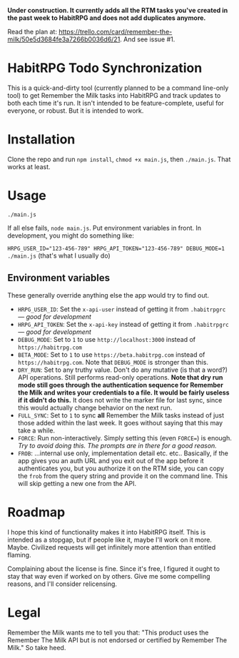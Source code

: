 **Under construction. It currently adds all the RTM tasks you've created in the past week to HabitRPG and does not add duplicates anymore.**

Read the plan at: https://trello.com/card/remember-the-milk/50e5d3684fe3a7266b0036d6/21. And see issue #1.

HabitRPG Todo Synchronization
=============================

This is a quick-and-dirty tool (currently planned to be a command line-only tool) to get Remember the Milk tasks into HabitRPG and track updates to both each time it's run. It isn't intended to be feature-complete, useful for everyone, or robust. But it is intended to work.

Installation
============

Clone the repo and run `npm install`, `chmod +x main.js`, then `./main.js`. That works at least.

Usage
=====
`./main.js`

If all else fails, `node main.js`. Put environment variables in front. In development, you might do something like:

`HRPG_USER_ID="123-456-789" HRPG_API_TOKEN="123-456-789" DEBUG_MODE=1 ./main.js` (that's what I usually do)

Environment variables
---------------------
These generally override anything else the app would try to find out.

- `HRPG_USER_ID`: Set the `x-api-user` instead of getting it from `.habitrpgrc` — *good for development*
- `HRPG_API_TOKEN`: Set the `x-api-key` instead of getting it from `.habitrpgrc` — *good for development*
- `DEBUG_MODE`: Set to `1` to use `http://localhost:3000` instead of `https://habitrpg.com`
- `BETA_MODE`: Set to `1` to use `https://beta.habitrpg.com` instead of `https://habitrpg.com`. Note that `DEBUG_MODE` is stronger than this.
- `DRY_RUN`: Set to any truthy value. Don't do any mutative (is that a word?) API operations. Still performs read-only operations. **Note that dry run mode still goes through the authentication sequence for Remember the Milk and writes your credentials to a file. It would be fairly useless if it didn't do this.** It does not write the marker file for last sync, since this would actually change behavior on the next run.
- `FULL_SYNC`: Set to `1` to sync **all** Remember the Milk tasks instead of just those added within the last week. It goes without saying that this may take a while.
- `FORCE`: Run non-interactively. Simply setting this (even `FORCE=`) is enough. *Try to avoid doing this. The prompts are in there for a good reason.*
- `FROB`: ...internal use only, implementation detail etc. etc.. Basically, if the app gives you an auth URL and you exit out of the app before it authenticates you, but you authorize it on the RTM side, you can copy the `frob` from the query string and provide it on the command line. This will skip getting a new one from the API.

Roadmap
=======

I hope this kind of functionality makes it into HabitRPG itself. This is intended as a stopgap, but if people like it, maybe I'll work on it more. Maybe. Civilized requests will get infinitely more attention than entitled flaming.

Complaining about the license is fine. Since it's free, I figured it ought to stay that way even if worked on by others. Give me some compelling reasons, and I'll consider relicensing.

Legal
=====
Remember the Milk wants me to tell you that: "This product uses the Remember The Milk API but is not endorsed or certified by Remember The Milk." So take heed.
